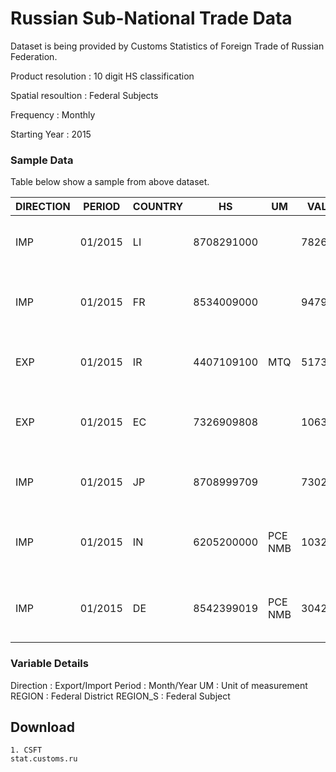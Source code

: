 # Russian Sub-National Trade Data

Dataset is being provided by Customs Statistics of Foreign Trade of Russian Federation.

Product resolution : 10 digit HS classification  

Spatial resoultion : Federal Subjects  

Frequency : Monthly

Starting Year : 2015

### Sample Data
 Table below show a sample from above dataset.

 
| DIRECTION | PERIOD  | COUNTRY | HS         | UM       | VALUE   | NETWEIGHT | QUANTITY | REGION                                            | REGION_S                     |
|-----------|---------|---------|------------|----------|---------|-----------|----------|---------------------------------------------------|------------------------------|
| IMP       | 01/2015 | LI      | 8708291000 |          | 7826    | 1899      | 0        | 46000 - MOSCOW REGION                             | 01-CENTRAL FEDERAL DISTRICT  |
| IMP       | 01/2015 | FR      | 8534009000 |          | 9479    | 25        | 0        | 45000 - MOSCOW, THE CAPITAL OF RUSSIAN FEDERATION | 01-CENTRAL FEDERAL DISTRICT  |
| EXP       | 01/2015 | IR      | 4407109100 | MTQ      | 517346  | 1850969   | 3861     | 33000 - KIROV REGION                              | 04-VOLGA FEDERAL DISTRICT    |
| EXP       | 01/2015 | EC      | 7326909808 |          | 1063    | 2         | 0        | 45000 - MOSCOW, THE CAPITAL OF RUSSIAN FEDERATION | 01-CENTRAL FEDERAL DISTRICT  |
| IMP       | 01/2015 | JP      | 8708999709 |          | 7302    | 4732      | 0        | 04000 - KRASNOYARSK TERRITORY                     | 06-SIBERIAN FEDERAL DISTRICT |
| IMP       | 01/2015 | IN      | 6205200000 | PCE  NMB | 1032858 | 29923     | 125663   | 45000 - MOSCOW, THE CAPITAL OF RUSSIAN FEDERATION | 01-CENTRAL FEDERAL DISTRICT  |
| IMP       | 01/2015 | DE      | 8542399019 | PCE  NMB | 3042    | 1         | 461      | 45000 - MOSCOW, THE CAPITAL OF RUSSIAN FEDERATION | 01-CENTRAL FEDERAL DISTRICT  |


### Variable Details
Direction : Export/Import
Period : Month/Year 
UM : Unit of measurement  
REGION : Federal District
REGION_S : Federal Subject


## Download 
	1. CSFT  
	stat.customs.ru

